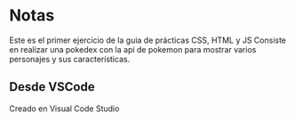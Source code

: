 # Notas
Este es el primer ejercicio de la guia de prácticas CSS, HTML y JS
Consiste en realizar una pokedex con la api de pokemon para mostrar varios personajes y
sus características.

## Desde VSCode
Creado en Visual Code Studio